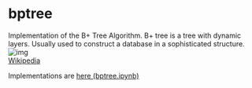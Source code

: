 # bptree
Implementation of the B+ Tree Algorithm.
B+ tree is a tree with dynamic layers. Usually used to construct a database in a sophisticated structure.  
![img](https://upload.wikimedia.org/wikipedia/commons/thumb/3/37/Bplustree.png/400px-Bplustree.png)  
[Wikipedia](https://en.wikipedia.org/wiki/B%2B_tree)  
  
Implementations are [here (bptree.ipynb)](https://github.com/GoNishimura/bptree/blob/master/bptree.ipynb)
